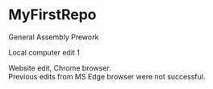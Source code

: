 # MyFirstRepo
General Assembly Prework 

Local computer edit 1

Website edit, Chrome browser.  
Previous edits from MS Edge browser were not successful.
